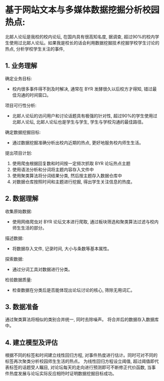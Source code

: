 # 基于网站文本与多媒体数据挖掘分析校园热点:

北邮人论坛是我校的校内论坛, 在国内具有很高知名度, 据调查, 超过90%的校内学生使用过北邮人论坛。如果我是校长的话会利用数据挖掘技术挖掘学校学生讨论的热点, 分析学校学生关注的事件,

## 1\. 业务理解

确定业务目标:

- 校内很多事件得不到及时解决, 通常在 BYR 发酵很久以后校方才得知, 错过最佳沟通的时间窗口。

项目可行性分析:

- 北邮人论坛的访问用户和讨论话题具有极强的针对性, 超过90%的学生使用过北邮人论坛, 北邮人论坛也是学生与学生, 学生与学校沟通的最佳路径。

确定数据挖掘目标:

- 通过数据挖掘准确分析出校内近期的热点, 更好地服务校内师生生活。

提出项目计划:

1. 使用爬虫根据回复数和时间按一定频次抓取 BYR 论坛热点主题
2. 使用语法分析和分词将主题内容存入文件中
3. 使用聚类算法将分词结果分类, 然后按主题存入数据仓库中
4. 对数据仓库按照时间和主题进行挖掘, 得出学生关注信息的热度。

## 2\. 数据理解

收集原始数据:

- 使用网络爬虫对 BYR 论坛文本进行爬取, 通过板块筛选和聚类算法过滤与校内师生生活的部分。

描述数据:

- 将数据存入文件, 记录时间, 大小与条数等基本属性。

探索数据:

- 通过分词工具对数据进行分类。

检验数据质量:

- 检查数据在分类后是否能体现出论坛讨论的核心, 筛除无用词汇。

## 3\. 数据准备

通过聚类算法将相似的类别合并统一, 同时去除噪声。 将合并后的数据存入数据库中。

## 4\. 建立模型及评估

根据不同的标签和时间建立线性回归方程, 对事件热度进行估计。同时可对不同的标签再次聚类分析校园师生生活的热点。 为线性回归方程设立阈值, 超过阈值即代表标签的话题受人瞩目, 对论坛每天的走向进行预测即可不断修正代价函数, 当事件热度发展与论坛实际反应相符时证明数据挖掘目标成功。
